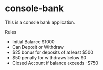 # console-bank

This is a console bank application.

Rules
* Initial Balance $1000
* Can Deposit or Withdraw
* $25 bonus for deposits of at least $500
* $50 penalty for withdraws below $0
* Closed Account if balance exceeds -$750
